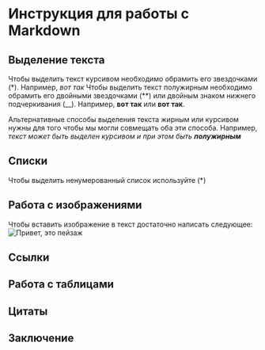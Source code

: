 # Инструкция для работы с Markdown

## Выделение текста

Чтобы выделить текст курсивом необходимо обрамить его звездочками (*). Например, *вот так*
Чтобы выделить текст полужирным необходимо обрамить его двойными звездочками (**) или двойным знаком нижнего подчеркивания (__). Например, **вот так** или __вот так__.

Альтернативные способы выделения текста жирным или курсивом нужны для того чтобы мы могли совмещать оба эти способа. Например, _текст может быть выделен курсивом и при этом быть **полужирным**_



## Списки
Чтобы выделить ненумерованный список используйте (*)

## Работа с изображениями

Чтобы вставить изображение в текст достаточно написать следующее: 
![Привет, это пейзаж](image.jpeg)


## Ссылки

## Работа с таблицами

## Цитаты

## Заключение